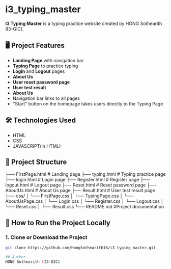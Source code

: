 # i3_typing_master
**I3 Typing Master** is a typing practice website created by HONG Sothearith (I3-GIC).
## 🖥️ Project Features

- **Landing Page** with navigation bar
- **Typing Page** to practice typing
- **Login** and **Logout** pages
- **About Us**
- **User reset password page**
- **User test result**
- **About Us**
- Navigation bar links to all pages
- "Start" button on the homepage takes users directly to the Typing Page
  
## 🛠️ Technologies Used
- HTML
- CSS
- JAVASCRIPT(in HTML)
  
## 📁 Project Structure
├── FirstPage.html # Landing page
├── typing.html # Typing practice page
├── login.html # Login page
├── Register.html # Register page
├── logout.html # Logout page
├── Reset.html # Reset password page
├── AboutUs.html # About Us page
├── Result.html # User test result page
├── css/
│ └── FirstPage.css
│ └── TypingPage.css
│ └── AboutUsPage.css
│ └── Login.css
│ └── Register.css
│ └── Logout.css
│ └── Reset.css
│ └── Result.css
└── README.md #Project documentation

## 🚀 How to Run the Project Locally
### 1. Clone or Download the Project

```bash
git clone https://github.com/HongSothearith16/i3_typing_master.git

## Author
HONG Sothearith (I3-GIC)


